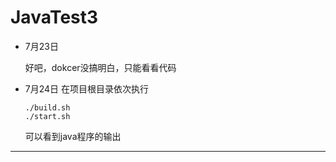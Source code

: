 # JavaTest3
- 7月23日

  好吧，dokcer没搞明白，只能看看代码

- 7月24日
  在项目根目录依次执行
  ```
  ./build.sh
  ./start.sh
  ```
  可以看到java程序的输出
-----
